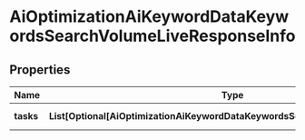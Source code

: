 # AiOptimizationAiKeywordDataKeywordsSearchVolumeLiveResponseInfo


## Properties

| Name | Type | Description | Notes |
|------------ | ------------- | ------------- | -------------|
**tasks** | **List[Optional[AiOptimizationAiKeywordDataKeywordsSearchVolumeLiveTaskInfo]]** | array of tasks |[optional]|